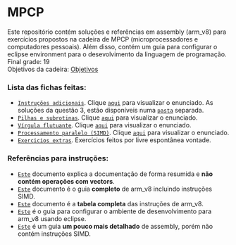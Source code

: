 # MPCP
Este repositório contém soluções  e referências em assembly (arm_v8) para exercícios propostos na cadeira de MPCP (microprocessadores e computadores pessoais). Além disso, contém um guia para configurar o eclipse environment para o desevolvimento da linguagem de programação.   
Final grade: 19  
Objetivos da cadeira: [Objetivos](https://sigarra.up.pt/feup/pt/ucurr_geral.ficha_uc_view?pv_ocorrencia_id=436431)  
  
  ### Lista das fichas feitas:  
    
  - [`Instruções adicionais`](Instrucoes_adicionais_sol.s). Clique [`aqui`](instrucoes_adicionais.pdf) para visualizar o enunciado. As soluções da questão 3, estão disponíveis numa [`pasta`](https://github.com/Jumaruba/MPCP/tree/master/Quest%C3%A3o%203%20-%20Instrucoes_adicionais) separada.
  - [`Pilhas e subrotinas`](Pilha_subrotinas_sol.s).  Clique [`aqui`](Enunciados/pilha_subrotinas.pdf) para visualizar o enunciado.  
  - [`Vírgula flutuante`](Vírgula_flutuante_sol.s). Clique [`aqui`](Enunciados/AArch64_VF.pdf) para visualizar o enunciado.  
  - [`Processamento paralelo (SIMD)`](SIMD_sol.s). Clique [`aqui`](Enunciados/AArch64_SIMD.pdf) para visualizar o enunciado.
  - [`Exercicios extras`](extraExercises.s). Exercícios feitos por livre espontânea vontade. 
    
  ### Referências para instruções:
  
  - [`Este`](Instructions/ARM.Reference_Manual.pdf) documento explica a documentação de forma resumida e __não contém operações com vectors__. 
  - [`Este`](Instructions/DUI0801I_armasm_user_guide.pdf) documento é o guia __completo__ de arm_v8 incluindo instruções SIMD.
  - [`Este`](Instructions/InstructionsTable.v5.2.pdf) documento é a __tabela completa__ das instruções de arm_v8.
  - [`Este`](https://github.com/Jumaruba/MPCP/blob/master/Instructions/Tutorial_de_configurac__807_a__771_o_do_DS-5%20(2).pdf) é o guia para configurar o ambiente de desenvolvimento para arm_v8 usando eclipse. 
  - [`Este`](Instructions/the_a64_Instruction_set_100898_0100.pdf) é um guia __um pouco mais detalhado__ de assembly, porém não contém instruções SIMD. 
  
